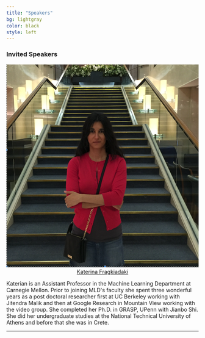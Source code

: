 ```yaml
---
title: "Speakers"
bg: lightgray 
color: black
style: left
---
```


### Invited Speakers

<div class="author" align="center">
    <a href="https://www.cs.cmu.edu/~katef/" target="_blank">
      <div class="authorphoto"><img src="./assets/authors/katerina.png"></div>
      <div>Katerina Fragkiadaki</div>
    </a>
</div>
<div class="authorbio">
    <p> Katerian is an Assistant Professor in the Machine Learning Department at Carnegie Mellon. Prior to joining MLD's faculty she spent three wonderful years as a post doctoral researcher first at UC Berkeley working with Jitendra Malik and then at Google Research in Mountain View working with the video group. She completed her Ph.D. in GRASP, UPenn with Jianbo Shi. She did her undergraduate studies at the National Technical University of Athens and before that she was in Crete.
    </p>
</div>

* * *
